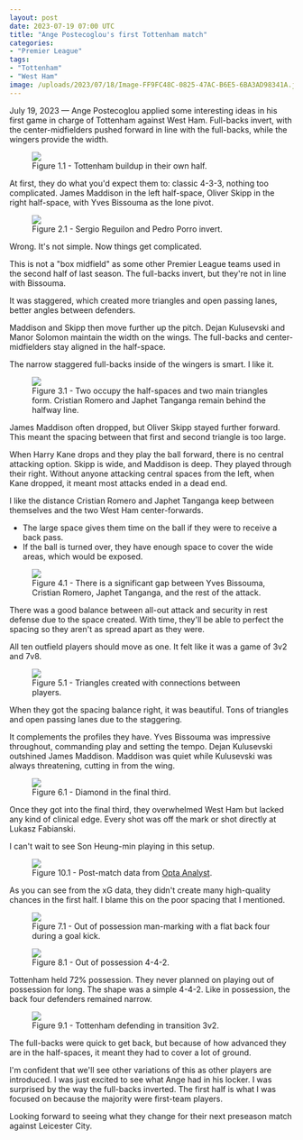 ```yaml
---
layout: post
date: 2023-07-19 07:00 UTC
title: "Ange Postecoglou's first Tottenham match"
categories:
- "Premier League"
tags:
- "Tottenham"
- "West Ham"
image: /uploads/2023/07/18/Image-FF9FC48C-0825-47AC-B6E5-6BA3AD98341A.jpeg
---
```


July 19, 2023 — Ange Postecoglou applied some interesting ideas in his first game in charge of Tottenham against West Ham. Full-backs invert, with the center-midfielders pushed forward in line with the full-backs, while the wingers provide the width.

<!---more--->

<figure>
    <img src="https://i.imgur.com/5b1IAGZ.jpg">
    <figcaption>Figure 1.1 - Tottenham buildup in their own half.</figcaption>
</figure> 

At first, they do what you'd expect them to: classic 4-3-3, nothing too complicated. James Maddison in the left half-space, Oliver Skipp in the right half-space, with Yves Bissouma as the lone pivot. 

<figure>
    <img src="https://i.imgur.com/77FwSir.jpg">
    <figcaption>Figure 2.1 - Sergio Reguilon and Pedro Porro invert.</figcaption>
</figure> 

Wrong. It's not simple. Now things get complicated. 

This is not a "box midfield" as some other Premier League teams used in the second half of last season. The full-backs invert, but they're not in line with Bissouma. 

It was staggered, which created more triangles and open passing lanes, better angles between defenders. 

Maddison and Skipp then move further up the pitch. Dejan Kulusevski and Manor Solomon maintain the width on the wings. The full-backs and center-midfielders stay aligned in the half-space. 

The narrow staggered full-backs inside of the wingers is smart. I like it. 

<figure>
    <img src="https://i.imgur.com/UwJNYp2.jpg">
    <figcaption>Figure 3.1 - Two occupy the half-spaces and two main triangles form. Cristian Romero and Japhet Tanganga remain behind the halfway line.</figcaption>
</figure> 

James Maddison often dropped, but Oliver Skipp stayed further forward. This meant the spacing between that first and second triangle is too large. 

When Harry Kane drops and they play the ball forward, there is no central attacking option. Skipp is wide, and Maddison is deep. They played through their right. Without anyone attacking central spaces from the left, when Kane dropped, it meant most attacks ended in a dead end. 

I like the distance Cristian Romero and Japhet Tanganga keep between themselves and the two West Ham center-forwards. 

- The large space gives them time on the ball if they were to receive a back pass.
- If the ball is turned over, they have enough space to cover the wide areas, which would be exposed.

<figure>
    <img src="https://i.imgur.com/wU8z6Y0.jpg">
    <figcaption>Figure 4.1 - There is a significant gap between Yves Bissouma, Cristian Romero, Japhet Tanganga, and the rest of the attack.</figcaption>
</figure> 

There was a good balance between all-out attack and security in rest defense due to the space created. With time, they'll be able to perfect the spacing so they aren't as spread apart as they were. 

All ten outfield players should move as one. It felt like it was a game of 3v2 and 7v8. 

<figure>
    <img src="https://i.imgur.com/J6xSJn6.jpg">
    <figcaption>Figure 5.1 - Triangles created with connections between players.</figcaption>
</figure> 

When they got the spacing balance right, it was beautiful. Tons of triangles and open passing lanes due to the staggering. 

It complements the profiles they have. Yves Bissouma was impressive throughout, commanding play and setting the tempo. Dejan Kulusevski outshined James Maddison. Maddison was quiet while Kulusevski was always threatening, cutting in from the wing. 

<figure>
    <img src="https://i.imgur.com/VQFE225.jpg">
    <figcaption>Figure 6.1 - Diamond in the final third.</figcaption>
</figure> 

Once they got into the final third, they overwhelmed West Ham but lacked any kind of clinical edge. Every shot was off the mark or shot directly at Lukasz Fabianski.

I can't wait to see Son Heung-min playing in this setup. 

<figure>
    <img src="https://i.imgur.com/v85G33t.jpg">
    <figcaption>Figure 10.1 - Post-match data from <a href="https://twitter.com/optaanalyst/status/1681275401069314049?s=46&t=EwWKBMyY400eGGXYwoRkiw">Opta Analyst</a>.</figcaption>
</figure>

As you can see from the xG data, they didn't create many high-quality chances in the first half. I blame this on the poor spacing that I mentioned. 

<figure>
    <img src="https://i.imgur.com/UOx2iwj.jpg">
    <figcaption>Figure 7.1 - Out of possession man-marking with a flat back four during a goal kick.</figcaption>
</figure> 

<figure>
    <img src="https://i.imgur.com/hK4lDZD.jpg">
    <figcaption>Figure 8.1 - Out of possession 4-4-2.</figcaption>
</figure> 

Tottenham held 72% possession. They never planned on playing out of possession for long. The shape was a simple 4-4-2. Like in possession, the back four defenders remained narrow. 

<figure>
    <img src="https://i.imgur.com/OAOeM5H.jpg">
    <figcaption>Figure 9.1 - Tottenham defending in transition 3v2.</figcaption>
</figure> 

The full-backs were quick to get back, but because of how advanced they are in the half-spaces, it meant they had to cover a lot of ground. 

I'm confident that we'll see other variations of this as other players are introduced. I was just excited to see what Ange had in his locker. I was surprised by the way the full-backs inverted. The first half is what I was focused on because the majority were first-team players. 

Looking forward to seeing what they change for their next preseason match against Leicester City.

